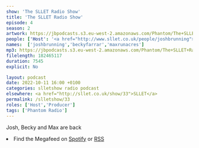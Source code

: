 ```yaml
---
show: 'The SLLET Radio Show'
title: 'The SLLET Radio Show'
episode: 4
season: 2
artwork: https://jbpodcasts.s3.eu-west-2.amazonaws.com/Phantom/The+SLLET+Radio+Show/SLLET+square.png
people: ['Host': '<a href="http://www.sllet.co.uk/people/joshbrunning">Josh Brunning</a>','Guest': ['<a href="http://www.sllet.co.uk/people/beckyfarrar">Becky Farrar</a>','<a href="http://www.sllet.co.uk/people/maxrunacres">Max Runacres</a>']]
names:  ['joshbrunning','beckyfarrar','maxrunacres']
mp3: https://jbpodcasts.s3.eu-west-2.amazonaws.com/Phantom/The+SLLET+Radio+Show/2022-10-11+-+33.mp3
filelength: 182465117
duration: 7545 
explicit: No

layout: podcast
date: 2022-10-11 16:00 +0100
categories: slletshow radio podcast
elsewhere: <a href="http://sllet.co.uk/show/33">SLLET</a>
permalink: /slletshow/33
roles: ['Host','Producer']
tags: ['Phantom Radio']
---
```


Josh, Becky and Max are back

<li>Find the Megafeed on <a href="https://open.spotify.com/show/1WGc6YCF3UfAL7E62gHLAS?si=eff5901deb8d498e">Spotify</a> or <a href="https://anchor.fm/s/849e58ac/podcast/rss">RSS</a></li>
